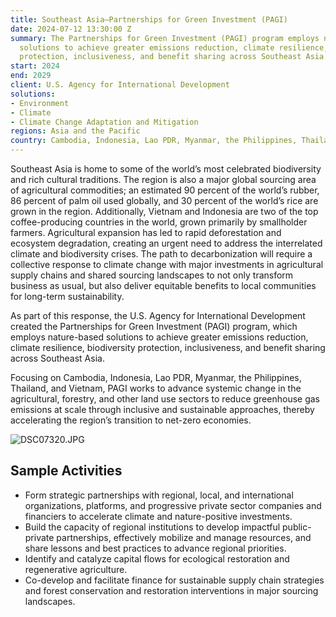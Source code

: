 ```yaml
---
title: Southeast Asia—Partnerships for Green Investment (PAGI)
date: 2024-07-12 13:30:00 Z
summary: The Partnerships for Green Investment (PAGI) program employs nature-based
  solutions to achieve greater emissions reduction, climate resilience, biodiversity
  protection, inclusiveness, and benefit sharing across Southeast Asia.
start: 2024
end: 2029
client: U.S. Agency for International Development
solutions:
- Environment
- Climate
- Climate Change Adaptation and Mitigation
regions: Asia and the Pacific
country: Cambodia, Indonesia, Lao PDR, Myanmar, the Philippines, Thailand, Vietnam
---
```


Southeast Asia is home to some of the world’s most celebrated biodiversity and rich cultural traditions. The region is also a major global sourcing area of agricultural commodities; an estimated 90 percent of the world’s rubber, 86 percent of palm oil used globally, and 30 percent of the world’s rice are grown in the region. Additionally, Vietnam and Indonesia are two of the top coffee-producing countries in the world, grown primarily by smallholder farmers. Agricultural expansion has led to rapid deforestation and ecosystem degradation, creating an urgent need to address the interrelated climate and biodiversity crises. The path to decarbonization will require a collective response to climate change with major investments in agricultural supply chains and shared sourcing landscapes to not only transform business as usual, but also deliver equitable benefits to local communities for long-term sustainability. 

As part of this response, the U.S. Agency for International Development created the Partnerships for Green Investment (PAGI) program, which employs nature-based solutions to achieve greater emissions reduction, climate resilience, biodiversity protection, inclusiveness, and benefit sharing across Southeast Asia.
 
Focusing on Cambodia, Indonesia, Lao PDR, Myanmar, the Philippines, Thailand, and Vietnam, PAGI works to advance systemic change in the agricultural, forestry, and other land use sectors to reduce greenhouse gas emissions at scale through inclusive and sustainable approaches, thereby accelerating the region’s transition to net-zero economies. 

![DSC07320.JPG](/uploads/DSC07320.JPG)
 
## Sample Activities

* Form strategic partnerships with regional, local, and international organizations, platforms, and progressive private sector companies and financiers to accelerate climate and nature-positive investments.
* Build the capacity of regional institutions to develop impactful public-private partnerships, effectively mobilize and manage resources, and share lessons and best practices to advance regional priorities.
* Identify and catalyze capital flows for ecological restoration and regenerative agriculture.
* Co-develop and facilitate finance for sustainable supply chain strategies and forest conservation and restoration interventions in major sourcing landscapes.